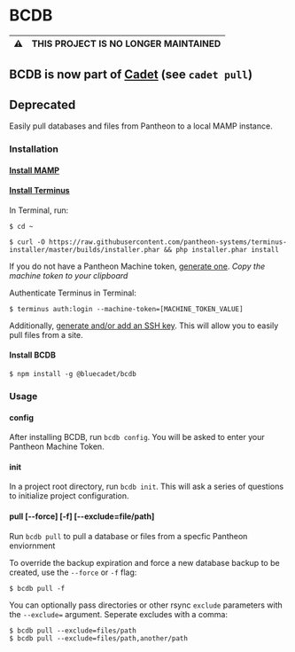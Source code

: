 # BCDB

:warning: | THIS PROJECT IS NO LONGER MAINTAINED
:---: | :---

## **BCDB is now part of [Cadet](https://github.com/bluecadet/cadet) (see `cadet pull`)**

## Deprecated

Easily pull databases and files from Pantheon to a local MAMP instance.

### Installation

#### [Install MAMP](https://www.mamp.info/en/downloads/)

#### [Install Terminus](https://pantheon.io/docs/terminus/install/)

In Terminal, run:

```
$ cd ~

$ curl -O https://raw.githubusercontent.com/pantheon-systems/terminus-installer/master/builds/installer.phar && php installer.phar install
```

If you do not have a Pantheon Machine token, [generate one](https://dashboard.pantheon.io/login?destination=%2Fuser#account/tokens/create/terminus/). *Copy the machine token to your clipboard*

Authenticate Terminus in Terminal:

```
$ terminus auth:login --machine-token=[MACHINE_TOKEN_VALUE]
```

Additionally, [generate and/or add an SSH key](https://pantheon.io/docs/ssh-keys/). This will allow you to easily pull files from a site.


#### Install BCDB

```
$ npm install -g @bluecadet/bcdb
```


### Usage

#### config

After installing BCDB, run `bcdb config`. You will be asked to enter your Pantheon Machine Token.

#### init

In a project root directory, run `bcdb init`. This will ask a series of questions to initialize project configuration.


#### pull [--force] [-f] [--exclude=file/path]

Run `bcdb pull` to pull a database or files from a specfic Pantheon enviornment

To override the backup expiration and force a new database backup to be created, use the
`--force` or `-f` flag:

```
$ bcdb pull -f
```

You can optionally pass directories or other rsync `exclude` parameters with the `--exclude=` argument. Seperate excludes with a comma:

```
$ bcdb pull --exclude=files/path
$ bcdb pull --exclude=files/path,another/path
```
